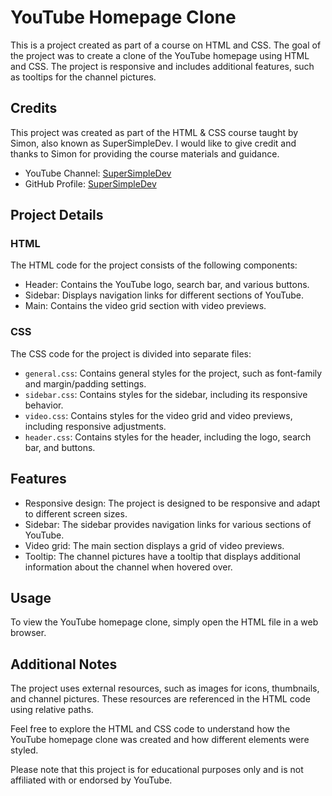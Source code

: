 # YouTube Homepage Clone

This is a project created as part of a course on HTML and CSS. The goal of the project was to create a clone of the YouTube homepage using HTML and CSS. The project is responsive and includes additional features, such as tooltips for the channel pictures.

## Credits

This project was created as part of the HTML & CSS course taught by Simon, also known as SuperSimpleDev. I would like to give credit and thanks to Simon for providing the course materials and guidance.

- YouTube Channel: [SuperSimpleDev](https://www.youtube.com/@SuperSimpleDev)
- GitHub Profile: [SuperSimpleDev](https://github.com/SuperSimpleDev)

## Project Details

### HTML
The HTML code for the project consists of the following components:

- Header: Contains the YouTube logo, search bar, and various buttons.
- Sidebar: Displays navigation links for different sections of YouTube.
- Main: Contains the video grid section with video previews.

### CSS
The CSS code for the project is divided into separate files:

- `general.css`: Contains general styles for the project, such as font-family and margin/padding settings.
- `sidebar.css`: Contains styles for the sidebar, including its responsive behavior.
- `video.css`: Contains styles for the video grid and video previews, including responsive adjustments.
- `header.css`: Contains styles for the header, including the logo, search bar, and buttons.

## Features

- Responsive design: The project is designed to be responsive and adapt to different screen sizes.
- Sidebar: The sidebar provides navigation links for various sections of YouTube.
- Video grid: The main section displays a grid of video previews.
- Tooltip: The channel pictures have a tooltip that displays additional information about the channel when hovered over.

## Usage

To view the YouTube homepage clone, simply open the HTML file in a web browser.

## Additional Notes

The project uses external resources, such as images for icons, thumbnails, and channel pictures. These resources are referenced in the HTML code using relative paths.

Feel free to explore the HTML and CSS code to understand how the YouTube homepage clone was created and how different elements were styled.

Please note that this project is for educational purposes only and is not affiliated with or endorsed by YouTube.
